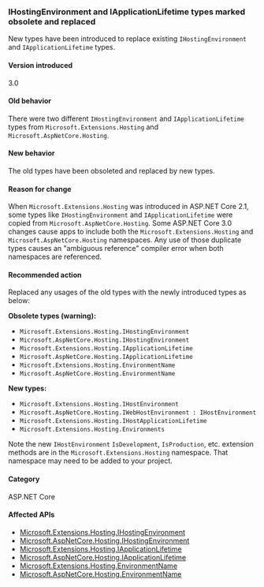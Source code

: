 ### IHostingEnvironment and IApplicationLifetime types marked obsolete and replaced

New types have been introduced to replace existing `IHostingEnvironment` and `IApplicationLifetime` types.

#### Version introduced

3.0

#### Old behavior

There were two different `IHostingEnvironment` and `IApplicationLifetime` types from `Microsoft.Extensions.Hosting` and `Microsoft.AspNetCore.Hosting`.

#### New behavior

The old types have been obsoleted and replaced by new types.

#### Reason for change

When `Microsoft.Extensions.Hosting` was introduced in ASP.NET Core 2.1, some types like `IHostingEnvironment` and `IApplicationLifetime` were copied from `Microsoft.AspNetCore.Hosting`. Some ASP.NET Core 3.0 changes cause apps to include both the `Microsoft.Extensions.Hosting` and `Microsoft.AspNetCore.Hosting` namespaces. Any use of those duplicate types causes an "ambiguous reference" compiler error when both namespaces are referenced.

#### Recommended action

Replaced any usages of the old types with the newly introduced types as below:

**Obsolete types (warning):**

- `Microsoft.Extensions.Hosting.IHostingEnvironment`
- `Microsoft.AspNetCore.Hosting.IHostingEnvironment`
- `Microsoft.Extensions.Hosting.IApplicationLifetime`
- `Microsoft.AspNetCore.Hosting.IApplicationLifetime`
- `Microsoft.Extensions.Hosting.EnvironmentName`
- `Microsoft.AspNetCore.Hosting.EnvironmentName`

**New types:**

- `Microsoft.Extensions.Hosting.IHostEnvironment`
- `Microsoft.AspNetCore.Hosting.IWebHostEnvironment : IHostEnvironment`
- `Microsoft.Extensions.Hosting.IHostApplicationLifetime`
- `Microsoft.Extensions.Hosting.Environments`

Note the new `IHostEnvironment` `IsDevelopment`, `IsProduction`, etc. extension methods are in the `Microsoft.Extensions.Hosting` namespace. That namespace may need to be added to your project.

#### Category

ASP.NET Core

#### Affected APIs

- [Microsoft.Extensions.Hosting.IHostingEnvironment](/dotnet/api/microsoft.extensions.hosting.ihostingenvironment?view=aspnetcore-2.2)
- [Microsoft.AspNetCore.Hosting.IHostingEnvironment](/dotnet/api/microsoft.aspnetcore.hosting.ihostingenvironment?view=aspnetcore-2.2)
- [Microsoft.Extensions.Hosting.IApplicationLifetime](/dotnet/api/microsoft.extensions.hosting.iapplicationlifetime?view=aspnetcore-2.2)
- [Microsoft.AspNetCore.Hosting.IApplicationLifetime](/dotnet/api/microsoft.aspnetcore.hosting.iapplicationlifetime?view=aspnetcore-2.2)
- [Microsoft.Extensions.Hosting.EnvironmentName](/dotnet/api/microsoft.extensions.hosting.environmentname?view=aspnetcore-2.2)
- [Microsoft.AspNetCore.Hosting.EnvironmentName](/dotnet/api/microsoft.aspnetcore.hosting.environmentname?view=aspnetcore-2.2)
